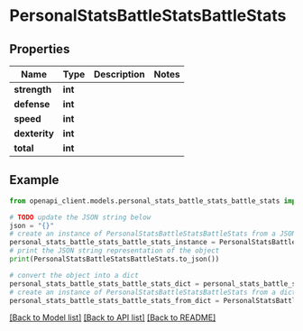 # PersonalStatsBattleStatsBattleStats


## Properties

Name | Type | Description | Notes
------------ | ------------- | ------------- | -------------
**strength** | **int** |  | 
**defense** | **int** |  | 
**speed** | **int** |  | 
**dexterity** | **int** |  | 
**total** | **int** |  | 

## Example

```python
from openapi_client.models.personal_stats_battle_stats_battle_stats import PersonalStatsBattleStatsBattleStats

# TODO update the JSON string below
json = "{}"
# create an instance of PersonalStatsBattleStatsBattleStats from a JSON string
personal_stats_battle_stats_battle_stats_instance = PersonalStatsBattleStatsBattleStats.from_json(json)
# print the JSON string representation of the object
print(PersonalStatsBattleStatsBattleStats.to_json())

# convert the object into a dict
personal_stats_battle_stats_battle_stats_dict = personal_stats_battle_stats_battle_stats_instance.to_dict()
# create an instance of PersonalStatsBattleStatsBattleStats from a dict
personal_stats_battle_stats_battle_stats_from_dict = PersonalStatsBattleStatsBattleStats.from_dict(personal_stats_battle_stats_battle_stats_dict)
```
[[Back to Model list]](../README.md#documentation-for-models) [[Back to API list]](../README.md#documentation-for-api-endpoints) [[Back to README]](../README.md)



